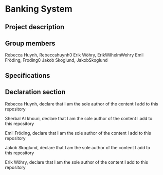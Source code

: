 # Banking System

## Project description
### 

## Group members
Rebecca Huynh, Rebeccahuynh0
Erik Wöhry, ErikWilhelmWohry
Emil Fröding, Froding0
Jakob Skoglund, JakobSkoglund

## Specifications


## Declaration section
Rebecca Huynh, declare that I am the sole author of the content I add to this repository 

Sherbal Al khouri, declare that I am the sole author of the content I add to this repository 

Emil Fröding, declare that I am the sole author of the content I add to this repository 

Jakob Skoglund, declare that I am the sole author of the content I add to this repository

Erik Wöhry, declare that I am the sole author of the content I add to this repository 
